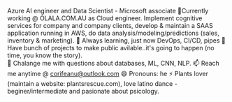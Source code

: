 Azure AI engineer and Data Scientist - Microsoft associate 
🔭Currently working @ OLALA.COM.AU as Cloud engineer. Implement cognitive services for company and company clients,  develop & maintain a SAAS application running in AWS, do data analysis/modeling/predictions (sales, inventory & marketing).
🌱 Always learning, just now DevOps, CI/CD, pipes 
👯 Have bunch of projects to make public avilable..it's going to happen (no time, you know the story).  
💬 Chalange me with questions about databases, ML, CNN, NLP. 
📫 Reach me anytime @ corifeanu@outlook.com
😄 Pronouns: he
⚡ Plants lover (maintain a website: plantsrescue.com), love latino dance - beginer/intermediate and pasionate about psicology. 
